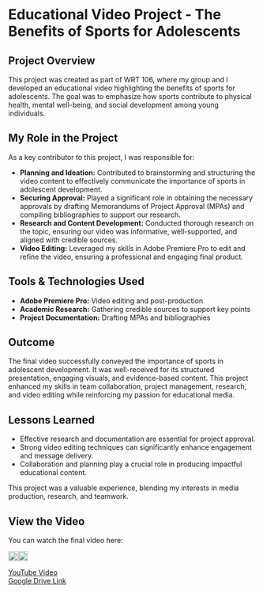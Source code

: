 # Educational Video Project - The Benefits of Sports for Adolescents

## Project Overview
This project was created as part of WRT 106, where my group and I developed an educational video highlighting the benefits of sports for adolescents. The goal was to emphasize how sports contribute to physical health, mental well-being, and social development among young individuals.

## My Role in the Project
As a key contributor to this project, I was responsible for:

- **Planning and Ideation:** Contributed to brainstorming and structuring the video content to effectively communicate the importance of sports in adolescent development.
- **Securing Approval:** Played a significant role in obtaining the necessary approvals by drafting Memorandums of Project Approval (MPAs) and compiling bibliographies to support our research.
- **Research and Content Development:** Conducted thorough research on the topic, ensuring our video was informative, well-supported, and aligned with credible sources.
- **Video Editing:** Leveraged my skills in Adobe Premiere Pro to edit and refine the video, ensuring a professional and engaging final product.

## Tools & Technologies Used
- **Adobe Premiere Pro:** Video editing and post-production
- **Academic Research:** Gathering credible sources to support key points
- **Project Documentation:** Drafting MPAs and bibliographies

## Outcome
The final video successfully conveyed the importance of sports in adolescent development. It was well-received for its structured presentation, engaging visuals, and evidence-based content. This project enhanced my skills in team collaboration, project management, research, and video editing while reinforcing my passion for educational media.

## Lessons Learned
- Effective research and documentation are essential for project approval.
- Strong video editing techniques can significantly enhance engagement and message delivery.
- Collaboration and planning play a crucial role in producing impactful educational content.

This project was a valuable experience, blending my interests in media production, research, and teamwork.

## View the Video
You can watch the final video here:

<div style="display: flex; align-items: center;">
  <a href="https://youtu.be/FLZWZJe-g3s">
    <img src="https://upload.wikimedia.org/wikipedia/commons/thumb/4/42/YouTube_icon_%282013-2017%29.png/800px-YouTube_icon_%282013-2017%29.png" alt="YouTube" width="20"/>
  </a>
  <a href="https://drive.google.com/file/d/1uVkCgjGfFpApjQxAck8r2g1eVijyb21i/view?usp=drive_link">
    <img src="https://banner2.cleanpng.com/20180706/ajj/aaxz1cxjx.webp" alt="Google Drive" width="20"/>
  </a>
</div>

[YouTube Video](https://youtu.be/FLZWZJe-g3s)  
[Google Drive Link](https://drive.google.com/file/d/1uVkCgjGfFpApjQxAck8r2g1eVijyb21i/view?usp=drive_link)
